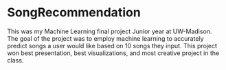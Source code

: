 # SongRecommendation
This was my Machine Learning final project Junior year at UW-Madison. The goal of the project was to employ machine learning to accurately predict songs a user would like based on 10 songs they input. This project won best presentation, best visualizations, and most creative project in the class.

